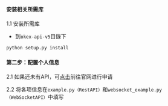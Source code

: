 #### 安装相关所需库

1.1 安装所需库
* 到`okex-api-v5`目錄下
```cmd
python setup.py install
```

#### 第二步：配置个人信息

2.1 如果还未有API，可[点击](https://www.okx.com/account/users/myApi)前往官网进行申请

2.2 将各项信息在`example.py（RestAPI）`和`websocket_example.py（WebSocketAPI）`中填写
